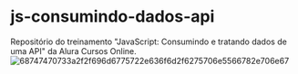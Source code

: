 # js-consumindo-dados-api
Repositório do treinamento "JavaScript: Consumindo e tratando dados de uma API" da Alura Cursos Online.
![68747470733a2f2f696d6775722e636f6d2f6275706e5566782e706e67](https://github.com/anacarolinep/js-consumindo-dados-api-main-alura/assets/74980842/190a5978-3008-4e5e-8824-9a116efc629a)

